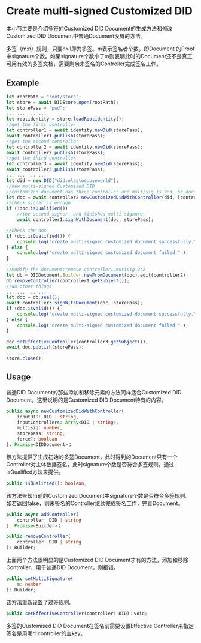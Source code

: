 ﻿# Create multi-signed Customized DID

本小节主要是介绍多签的Customized DID Document的生成方法和修改Customized DID Document中普通Document没有的方法。

多签（m:n）规则，只要n>1即为多签。m表示签名者个数，即Document 的Proof中signature个数。如果signature个数小于m则表明此时的Document还不是真正可用有效的多签文档，需要剩余未签名的Controller完成签名工作。

## Example

```typescript
let rootPath = "root/store";
let store = await DIDStore.open(rootPath);
let storePass = "pwd";
... ... ... ...
let rootidentity = store.loadRootidentity();
//get the first controller
let controller1 = await identity.newDid(storePass);
await controller1.publish(storePass);
//get the second controller
let controller2 = await identity.newDid(storePass);
await controller2.publish(storePass);
//get the third controller
let controller3 = await identity.newDid(storePass);
await controller3.publish(storePass);
... ... ... ...
let did = new DID("did:elastos:byeworld");
//new multi-signed Customized DID
//customized document has three controller and multisig is 2:3, so document must be signed by two controllers. controller2 is the first signer.
let doc = await controller2.newCustomizedDidWithController(did, [controller1.getSubject(), controller2.getSubject(), controller3.getSubject()], 2, storePass);
//check signer is enough
if (!doc.isQualified())
	//the second signer, and finished multi-signure.
	await controller1.signWithDocument(doc, storePass);

//check the doc
if (doc.isQualified()) {
	console.log("create multi-signed customized document successfully." ); 
} else {
	console.log("create multi-signed customized document failed." );
}
... ... ... ... 
//modify the document:remove controller1,mutisig 2:2
let db = DIDDocument.Builder.newFromDocument(doc).edit(controller2);
db.removeController(controller1.getSubject());
//do other things
... ... ... ...
let doc = db.seal();
await controller3.signWithDocument(doc, storePass);
if (doc.isValid()) {
	console.log("create multi-signed customized document successfully." ); 
} else {
	console.log("create multi-signed customized document failed." );
}

doc.setEffectiveController(controller3.getSubject());
await doc.publish(storePass);
... ... ... ...
store.close();
```

## Usage

普通DID Document的那些添加和移除元素的方法同样适合Customized DID Document，这里说明的是Customized DID Document特有的内容。

```typescript
public async newCustomizedDidWithController(
	inputDID: DID | string,
	inputControllers: Array<DID | string>,
	multisig: number,
	storepass: string,
	force?: boolean
): Promise<DIDDocument>；
```

该方法提供了生成初始的多签Document，此时得到的Document只有一个Controller对主体数据签名，此时signature个数是否符合多签规则，通过isQualified方法来提供。

```typescript
public isQualified(): boolean;
```

该方法告知当前的Customized Document中signature个数是否符合多签规则。如若返回false，则未签名的Controller继续完成签名工作，完善Document。

```typescript
public async addController(
    controller: DID | string
): Promise<Builder>；
```

```typescript
public removeController(
    controller: DID | string
): Builder;
```

上面两个方法很明显的是Customized DID Document才有的方法，添加和移除Controller，用于普通DID Document，则报错。

```typescript
public setMultiSignature(
    m: number
): Builder;
```

该方法重新设置了过签规则。

```typescript
public setEffectiveController(controller: DID)：void;
```

多签的Customised DID Document在签名前需要设置Effective Controller来指定签名是用哪个controller的主key。

